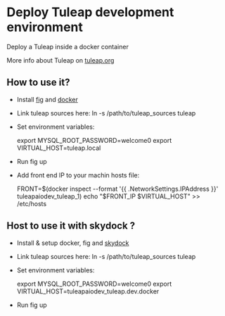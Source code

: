 Deploy Tuleap development environment
=====================================

Deploy a Tuleap inside a docker container

More info about Tuleap on [tuleap.org](http://www.tuleap.org)

How to use it?
---------------

* Install [fig](http://www.fig.sh/install.html) and [docker](http://docker.io)

* Link tuleap sources here: ln -s /path/to/tuleap_sources tuleap

* Set environment variables:

  export MYSQL_ROOT_PASSWORD=welcome0
  export VIRTUAL_HOST=tuleap.local

* Run fig up

* Add front end IP to your machin hosts file:

  FRONT=$(docker inspect --format '{{ .NetworkSettings.IPAddress }}' tuleapaiodev_tuleap_1)
  echo "$FRONT_IP $VIRTUAL_HOST" >> /etc/hosts

Host to use it with skydock ?
-----------------------------

* Install & setup docker, fig and [skydock](https://github.com/crosbymichael/skydock)

* Link tuleap sources here: ln -s /path/to/tuleap_sources tuleap

* Set environment variables:

  export MYSQL_ROOT_PASSWORD=welcome0
  export VIRTUAL_HOST=tuleapaiodev_tuleap.dev.docker

* Run fig up


